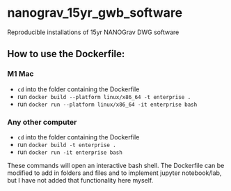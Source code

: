 # nanograv_15yr_gwb_software
 Reproducible installations of 15yr NANOGrav DWG software

## How to use the Dockerfile:

### M1 Mac
* `cd` into the folder containing the Dockerfile
* run `docker build --platform linux/x86_64 -t enterprise .`
* run `docker run --platform linux/x86_64 -it enterprise bash`

### Any other computer
* `cd` into the folder containing the Dockerfile
* run `docker build -t enterprise .`
* run `docker run -it enterprise bash`

These commands will open an interactive bash shell. The Dockerfile can be modified to add in folders and files and to implement jupyter notebook/lab, but I have not added that functionality here myself.